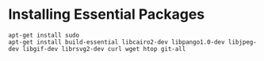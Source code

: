 # Installing Essential Packages
```
apt-get install sudo
apt-get install build-essential libcairo2-dev libpango1.0-dev libjpeg-dev libgif-dev librsvg2-dev curl wget htop git-all
```